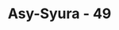 ---
title: "Asy-Syura - 49"
no: 49
arabic_no: ٤٩
ayah: لِلّٰهِ مُلْكُ السَّمٰوٰتِ وَالْاَرْضِۗ يَخْلُقُ مَا يَشَاۤءُ ۗيَهَبُ لِمَنْ يَّشَاۤءُ اِنَاثًا وَّيَهَبُ لِمَنْ يَّشَاۤءُ الذُّكُوْرَ ۙ
translation: "Milik Allah-lah kerajaan langit dan bumi; Dia menciptakan apa yang Dia kehendaki, memberikan anak perempuan kepada siapa yang Dia kehendaki dan memberikan anak laki-laki kepada siapa yang Dia kehendaki,"
tafsir: "Pada ayat ini Allah menerangkan bahwa Dia-lah yang menciptakan langit dan bumi, memiliki, berkuasa dan berbuat sekehendak-Nya terhadap apa yang ada di langit dan di bumi. Apa saja yang Dia kehendaki pasti terwujud dan menjadi kenyataan, dan apa yang tidak Dia kehendaki tidak terwujud. Dia memberikan nikmat kepada siapa yang dikehendaki-Nya. Tidak seorang pun dapat menghalangi apa yang dikehendaki-Nya tidak seorang pun dapat memberikan nikmat kepada siapa yang tidak dikehendaki-Nya. Dia-lah yang menciptakan segala sesuatu menurut kehendak-Nya. Dia-lah yang memberikan keturunan anak perempuan kepada siapa yang dikehendaki-Nya, memberikan keturunan anak laki-laki kepada siapa yang dikehendaki-Nya, dan memberikan keturunan anak laki-laki dan perempuan, dan ada pula yang dijadikannya mandul, tidak memiliki keturunan, semua itu ada hikmahnya.\n\nSemuanya itu menunjukkan kemahakuasaan Allah yang tidak seorang pun dapat menentang-Nya. Dia berbuat sekehendak-Nya sesuai dengan kodrat-Nya dan tidak seorang pun yang sanggup merintangi-Nya atau turut membantu mengatur keinginan-Nya.\n\nAyat ini ditutup dengan satu ketegasan, bahwa Allah Maha Mengetahui siapa-siapa yang layak dan berhak dianugerahi tiap-tiap macam karunia tersebut di atas. Dia Mahakuasa menciptakan apa yang dikehendaki dan berbuat sekehendak-Nya menurut kebijaksanaan dan ilmu-Nya."
---